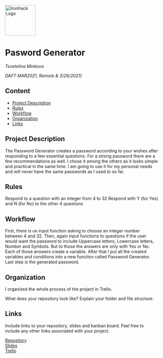 <img src="https://bit.ly/2VnXWr2" alt="Ironhack Logo" width="100"/>

# Pasword Generator
*Tsvetelina Minkova*

*DAFT MAR2021, Remote & 3/26/2021]*

## Content
- [Project Description](#project-description)
- [Rules](#rules)
- [Workflow](#workflow)
- [Organization](#organization)
- [Links](#links)

## Project Description
The Password Generator creates a password according to your wishes after responding to a few essential questions. For a strong password there are a few recommendations as well. I chose it among the others as it looks simple and practical in the same time. I am going to use it for my personal needs and will never have the same passwords as I used to so far.

## Rules
Respond to a question with an integer from 4 to 32
Respond with Y (for Yes) and N (for No) to the other 4 questions


## Workflow
First, there is un input function asking to choose an integer number between 4 and 32.
Then, again input functions to questions if the user would want the password to include Uppercase letters, Lowercase letters, Number and Symbols. But to those the answers are only with Yes or No.
Each of those answers create a variable.
After that I put all the created variables and conditions into a new function called Password Generator.
Last step is the generated password.

## Organization
I organized the whole process of the project in Trello.

What does your repository look like? Explain your folder and file structure.

## Links
Include links to your repository, slides and kanban board. Feel free to include any other links associated with your project.

[Repository](https://github.com/)  
[Slides](https://slides.com/)  
[Trello](https://trello.com/en)  

